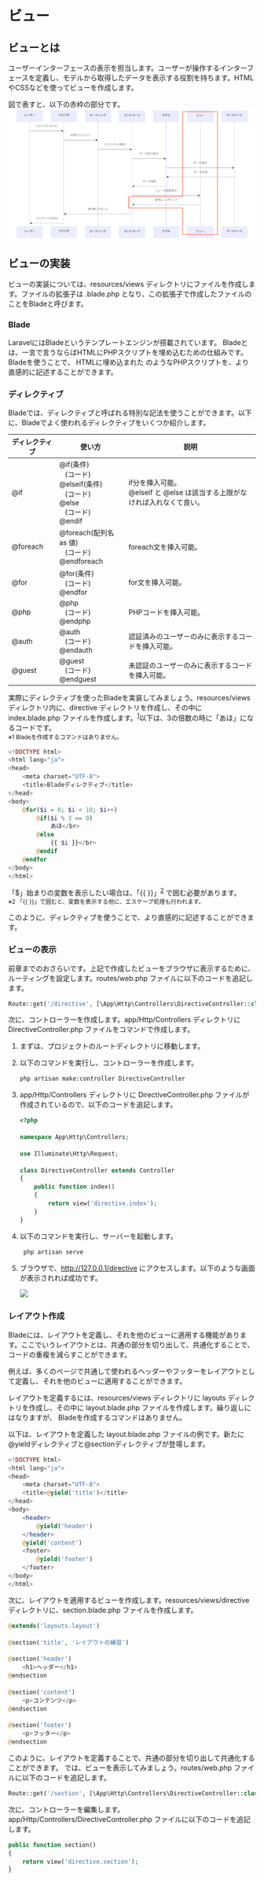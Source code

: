 ﻿# ビュー

## ビューとは

ユーザーインターフェースの表示を担当します。ユーザーが操作するインターフェースを定義し、モデルから取得したデータを表示する役割を持ちます。HTMLやCSSなどを使ってビューを作成します。

図で表すと、以下の赤枠の部分です。
![](./images/04/web(Laravel)_view.jpg)

## ビューの実装

ビューの実装については、resources/views ディレクトリにファイルを作成します。ファイルの拡張子は .blade.php となり、この拡張子で作成したファイルのことをBladeと呼びます。

### Blade

LaravelにはBladeというテンプレートエンジンが搭載されています。
Bladeとは、一言で言うならばHTMLにPHPスクリプトを埋め込むための仕組みです。Bladeを使うことで、 HTMLに埋め込まれた<?php ... ?> のようなPHPスクリプトを、より直感的に記述することができます。

### ディレクティブ

Bladeでは、ディレクティブと呼ばれる特別な記法を使うことができます。以下に、Bladeでよく使われるディレクティブをいくつか紹介します。

|ディレクティブ|使い方|説明|
|----|----|----|
|@if| @if(条件)</br>&nbsp;&nbsp;&nbsp;(コード)</br>@elseif(条件)</br>&nbsp;&nbsp;&nbsp;(コード)</br>@else</br>&nbsp;&nbsp;&nbsp;(コード)</br>@endif|if分を挿入可能。</br>@elseif と @else は該当する上限がなければ入れなくて良い。|
|@foreach|@foreach(配列名 as 値)</br>&nbsp;&nbsp;&nbsp;(コード)</br>@endforeach|foreach文を挿入可能。|
|@for|@for(条件)</br>&nbsp;&nbsp;&nbsp;(コード)</br>@endfor|for文を挿入可能。|
|@php|@php</br>&nbsp;&nbsp;&nbsp;(コード)</br>@endphp|PHPコードを挿入可能。|
|@auth|@auth</br>&nbsp;&nbsp;&nbsp;(コード)</br>@endauth|認証済みのユーザーのみに表示するコードを挿入可能。|
|@guest|@guest</br>&nbsp;&nbsp;&nbsp;(コード)</br>@endguest|未認証のユーザーのみに表示するコードを挿入可能。|

実際にディレクティブを使ったBladeを実装してみましょう。resources/views ディレクトリ内に、directive ディレクトリを作成し、その中に index.blade.php ファイルを作成します。<sup>[1](#note1)</sup>以下は、3の倍数の時に「あほ」になるコードです。</br>
<small id="note1">※1 Bladeを作成するコマンドはありません。</small>

```php
<!DOCTYPE html>
<html lang="ja">
<head>
    <meta charset="UTF-8">
    <title>Bladeディレクティブ</title>
</head>
<body>
    @for($i = 0; $i < 10; $i++)
        @if($i % 3 == 0)
            あほ</br>
        @else
            {{ $i }}</br>
        @endif
    @endfor
</body>
</html>
```

「$」始まりの変数を表示したい場合は、「{{ }}」<sup>[2](#note2)</sup> で囲む必要があります。</br><small id="note2">※2 「{{ }}」で囲むと、変数を表示する他に、エスケープ処理も行われます。</small>

このように、ディレクティブを使うことで、より直感的に記述することができます。

### ビューの表示

前章までのおさらいです。上記で作成したビューをブラウザに表示するために、ルーティングを設定します。routes/web.php ファイルに以下のコードを追記します。

```php
Route::get('/directive', [\App\Http\Controllers\DirectiveController::class, 'index']);
```

次に、コントローラーを作成します。app/Http/Controllers ディレクトリに DirectiveController.php ファイルをコマンドで作成します。

1. まずは、プロジェクトのルートディレクトリに移動します。
2. 以下のコマンドを実行し、コントローラーを作成します。

    ```bash
    php artisan make:controller DirectiveController
    ```

3. app/Http/Controllers ディレクトリに DirectiveController.php ファイルが作成されているので、以下のコードを追記します。

    ```php
    <?php

    namespace App\Http\Controllers;

    use Illuminate\Http\Request;

    class DirectiveController extends Controller
    {
        public function index()
        {
            return view('directive.index');
        }
    }
    ```

4. 以下のコマンドを実行し、サーバーを起動します。

   ```bash
    php artisan serve
    ```

5. ブラウザで、http://127.0.0.1/directive にアクセスします。以下のような画面が表示されれば成功です。

    ![](./images/04/directive_disp.png)

### レイアウト作成

Bladeには、レイアウトを定義し、それを他のビューに適用する機能があります。ここでいうレイアウトとは、共通の部分を切り出して、共通化することで、コードの重複を減らすことができます。

例えば、多くのページで共通して使われるヘッダーやフッターをレイアウトとして定義し、それを他のビューに適用することができます。

レイアウトを定義するには、resources/views ディレクトリに layouts ディレクトリを作成し、その中に layout.blade.php ファイルを作成します。繰り返しにはなりますが、 Bladeを作成するコマンドはありません。

以下は、レイアウトを定義した layout.blade.php ファイルの例です。新たに@yieldディレクティブと@sectionディレクティブが登場します。

```php
<!DOCTYPE html>
<html lang="ja">
<head>
    <meta charset="UTF-8">
    <title>@yield('title')</title>
</head>
<body>
    <header>
        @yield('header')
    </header>
    @yield('content')
    <footer>
        @yield('footer')
    </footer>
</body>
</html>
```

次に、レイアウトを適用するビューを作成します。resources/views/directive ディレクトリに、section.blade.php ファイルを作成します。

```php
@extends('layouts.layout')

@section('title', 'レイアウトの練習')

@section('header')
    <h1>ヘッダー</h1>
@endsection

@section('content')
    <p>コンテンツ</p>
@endsection

@section('footer')
    <p>フッター</p>
@endsection
```

このように、レイアウトを定義することで、共通の部分を切り出して共通化することができます。
では、ビューを表示してみましょう。routes/web.php ファイルに以下のコードを追記します。

```php
Route::get('/section', [\App\Http\Controllers\DirectiveController::class, 'section']);
```

次に、コントローラーを編集します。app/Http/Controllers/DirectiveController.php ファイルに以下のコードを追記します。

```php
public function section()
{
    return view('directive.section');
}
```

